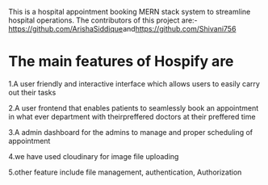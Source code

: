 This is a hospital appointment booking MERN stack system to streamline hospital operations.
The contributors of this project are:-
<https://github.com/ArishaSiddique>and<https://github.com/Shivani756>


# **The main features of Hospify are**
1.A user friendly and interactive interface which allows users to easily carry out their tasks

2.A user frontend that enables patients to seamlessly book an appointment in what ever department with theirpreffered doctors at their preffered time

3.A admin dashboard for the admins to manage and proper scheduling of appointment 

4.we have used cloudinary for image file uploading 

5.other feature include file management, authentication, Authorization 
